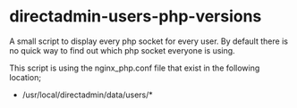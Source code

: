 # directadmin-users-php-versions
A small script to display every php socket for every user. By default there is no quick way to find out which php socket everyone is using.

This script is using the nginx_php.conf file that exist in the following location;

- /usr/local/directadmin/data/users/*
